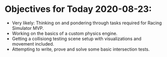 # Objectives for Today 2020-08-23:

- Very likely: Thinking on and pondering through tasks required for Racing Simulator MVP.
- Working on the basics of a custom physics engine.
- Getting a collisiong testing scene setup with visualizations and movement included.
- Attempting to write, prove and solve some basic intersection tests.

